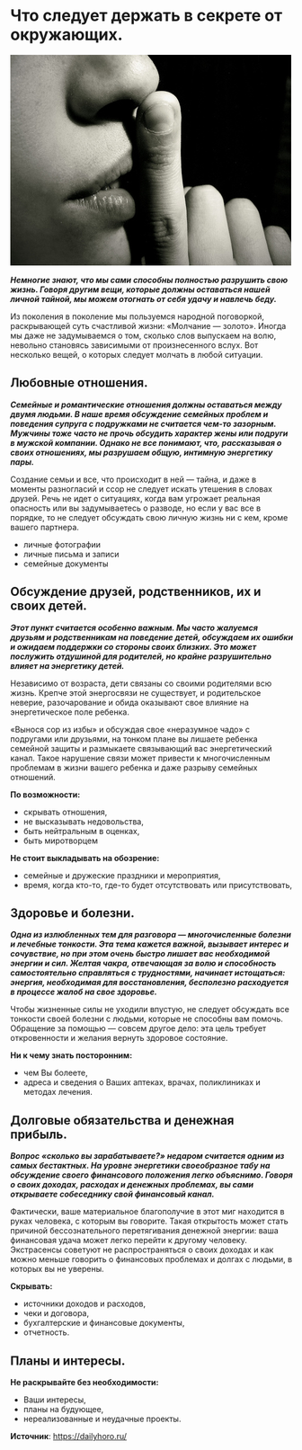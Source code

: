 # Что следует держать в секрете от окружающих.

![Что следует держать в секрете от окружающих](/images/Life/secrets.jpg 'Что следует держать в секрете от окружающих')

_**Немногие знают, что мы сами способны полностью разрушить свою жизнь. Говоря другим вещи, которые должны оставаться нашей личной тайной, мы можем отогнать от себя удачу и навлечь беду.**_

Из поколения в поколение мы пользуемся народной поговоркой, раскрывающей суть счастливой жизни: «Молчание — золото». Иногда мы даже не задумываемся о том, сколько слов выпускаем на волю, невольно становясь зависимыми от произнесенного вслух. Вот несколько вещей, о которых следует молчать в любой ситуации.

## Любовные отношения.

_**Семейные и романтические отношения должны оставаться между двумя людьми. В наше время обсуждение семейных проблем и поведения супруга с подружками не считается чем-то зазорным. Мужчины тоже часто не прочь обсудить характер жены или подруги в мужской компании. Однако не все понимают, что, рассказывая о своих отношениях, мы разрушаем общую, интимную энергетику пары.**_

Создание семьи и все, что происходит в ней — тайна, и даже в моменты разногласий и ссор не следует искать утешения в словах друзей. Речь не идет о ситуациях, когда вам угрожает реальная опасность или вы задумываетесь о разводе, но если у вас все в порядке, то не следует обсуждать свою личную жизнь ни с кем, кроме вашего партнера.

- личные фотографии
- личные письма и записи
- семейные документы

## Обсуждение друзей, родственников, их и своих детей.

_**Этот пункт считается особенно важным. Мы часто жалуемся друзьям и родственникам на поведение детей, обсуждаем их ошибки и ожидаем поддержки со стороны своих близких. Это может послужить отдушиной для родителей, но крайне разрушительно влияет на энергетику детей.**_

Независимо от возраста, дети связаны со своими родителями всю жизнь. Крепче этой энергосвязи не существует, и родительское неверие, разочарование и обида оказывают свое влияние на энергетическое поле ребенка.

«Вынося сор из избы» и обсуждая свое «неразумное чадо» с подругами или друзьями, на тонком плане вы лишаете ребенка семейной защиты и размыкаете связывающий вас энергетический канал. Такое нарушение связи может привести к многочисленным проблемам в жизни вашего ребенка и даже разрыву семейных отношений.

**По возможности:**

- скрывать отношения,
- не высказывать недовольства,
- быть нейтральным в оценках,
- быть миротворцем

**Не стоит выкладывать на обозрение:**

- семейные и дружеские праздники и мероприятия,
- время, когда кто-то, где-то будет отсутствовать или присутствовать,

## Здоровье и болезни.

_**Одна из излюбленных тем для разговора — многочисленные болезни и лечебные тонкости. Эта тема кажется важной, вызывает интерес и сочувствие, но при этом очень быстро лишает вас необходимой энергии и сил. Желтая чакра, отвечающая за волю и способность самостоятельно справляться с трудностями, начинает истощаться: энергия, необходимая для восстановления, бесполезно расходуется в процессе жалоб на свое здоровье.**_

Чтобы жизненные силы не уходили впустую, не следует обсуждать все тонкости своей болезни с людьми, которые не способны вам помочь. Обращение за помощью — совсем другое дело: эта цель требует откровенности и желания вернуть здоровое состояние.

**Ни к чему знать посторонним:**

- чем Вы болеете,
- адреса и сведения о Ваших аптеках, врачах, поликлиниках и методах лечения.

## Долговые обязательства и денежная прибыль.

_**Вопрос «сколько вы зарабатываете?» недаром считается одним из самых бестактных. На уровне энергетики своеобразное табу на обсуждение своего финансового положения легко объяснимо. Говоря о своих доходах, расходах и денежных проблемах, вы сами открываете собеседнику свой финансовый канал.**_

Фактически, ваше материальное благополучие в этот миг находится в руках человека, с которым вы говорите. Такая открытость может стать причиной бессознательного перетягивания денежной энергии: ваша финансовая удача может легко перейти к другому человеку. Экстрасенсы советуют не распространяться о своих доходах и как можно меньше говорить о финансовых проблемах и долгах с людьми, в которых вы не уверены.

**Скрывать:**

- источники доходов и расходов,
- чеки и договора,
- бухгалтерские и финансовые документы,
- отчетность.

## Планы и интересы.

**Не раскрывайте без необходимости:**

- Ваши интересы, 
- планы на будующее,
- нереализованные и неудачные проекты.

**Источник**: https://dailyhoro.ru/
